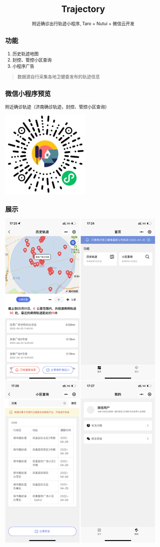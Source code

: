 <div align="center">
  <h1>Trajectory</h1>
  <p>附近确诊出行轨迹小程序, Taro + Nutui + 微信云开发</p>
</div>

## 功能

1. 历史轨迹地图
2. 封控、管控小区查询
3. 小程序广告

> 数据源自行采集各地卫健委发布的轨迹信息

## 微信小程序预览

附近确诊轨迹（济南确诊轨迹，封控、管控小区查询） 

<a href="https://github.com/eamesh/trajectory/"><img src="https://raw.githubusercontent.com/eamesh/trajectory/dev/resource/qrcode.jpg"></a>

## 展示

<a href="https://github.com/eamesh/trajectory/"><img src="https://raw.githubusercontent.com/eamesh/trajectory/dev/resource/01.png" width="240"></a>
<a href="https://github.com/eamesh/trajectory/"><img src="https://raw.githubusercontent.com/eamesh/trajectory/dev/resource/02.png" width="240"></a>
<a href="https://github.com/eamesh/trajectory/"><img src="https://raw.githubusercontent.com/eamesh/trajectory/dev/resource/03.png" width="240"></a>
<a href="https://github.com/eamesh/trajectory/"><img src="https://raw.githubusercontent.com/eamesh/trajectory/dev/resource/04.png" width="240"></a>

